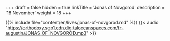 +++
draft = false
hidden = true
linkTitle = 'Jonas of Novgorod'
description = '18 November'
weight = 18
+++

{{% include file="content/en/lives/jonas-of-novgorod.md" %}}
{{< audio "https://orthodoxy.sgp1.cdn.digitaloceanspaces.com/fr-augustin/JONAS_OF_NOVGOROD.mp3" >}}

